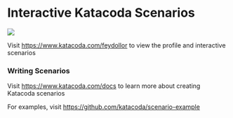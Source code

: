 # Interactive Katacoda Scenarios

[![](http://shields.katacoda.com/katacoda/feydollor/count.svg)](https://www.katacoda.com/feydollor "Get your profile on Katacoda.com")

Visit https://www.katacoda.com/feydollor to view the profile and interactive scenarios

### Writing Scenarios
Visit https://www.katacoda.com/docs to learn more about creating Katacoda scenarios

For examples, visit https://github.com/katacoda/scenario-example
